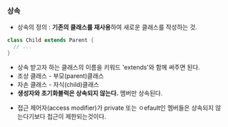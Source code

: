 ### 상속
* 상속의 정의 : **기존의 클래스를 재사용**하여 새로운 클래스를 작성하는 것.
```java
class Child extends Parent {
  // ...
}
```
* 상속 받고자 하는 클래스의 이름을 키워드 'extends'와 함께 써주면 된다.
* 조상 클래스 - 부모(parent)클래스
* 자손 클래스 - 자식(child)클래스
* **생성자와 초기화블럭은 상속되지 않는다.** 멤버만 상속된다.
 - 접근 제어자(access modifier)가 private 또는 ㅇefault인 멤버들은 상속되지 않는다기보다 접근이 제한되는것이다.
